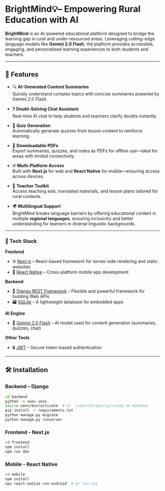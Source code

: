 # BrightMind💡– Empowering Rural Education with AI

**BrightMind** is an AI-powered educational platform designed to bridge the learning gap in rural and under-resourced areas. Leveraging cutting-edge language models like **Gemini 2.0 Flash**, the platform provides accessible, engaging, and personalized learning experiences to both students and teachers.

---

## 🚀 Features

- 🔍 **AI-Generated Content Summaries**  
  Quickly understand complex topics with concise summaries powered by Gemini 2.0 Flash.

- ❓ **Doubt-Solving Chat Assistant**  
  Real-time AI chat to help students and teachers clarify doubts instantly.

- 📝 **Quiz Generation**  
  Automatically generate quizzes from lesson content to reinforce learning.

- 📄 **Downloadable PDFs**  
  Export summaries, quizzes, and notes as PDFs for offline use—ideal for areas with limited connectivity.

- 🌐 **Multi-Platform Access**  
  Built with **Next.js** for web and **React Native** for mobile—ensuring access across devices.

- 🧠 **Teacher Toolkit**  
  Access teaching aids, translated materials, and lesson plans tailored for rural contexts.

- 🌍 **Multilingual Support**  
  BrightMind breaks language barriers by offering educational content in multiple **regional languages**, ensuring inclusivity and better understanding for learners in diverse linguistic backgrounds.

---

### 🧱 Tech Stack

**Frontend**  
- 🌐 [Next.js](https://nextjs.org/) – React-based framework for server-side rendering and static websites  
- 📱 [React Native](https://reactnative.dev/) – Cross-platform mobile app development  

**Backend**  
- 🐍 [Django REST Framework](https://www.django-rest-framework.org/) – Flexible and powerful framework for building Web APIs  
- 🗃️ [SQLite](https://sqlite.org/) – A lightweight database for embedded apps  

**AI Engine**  
- 🤖 [Gemini 2.0 Flash](https://google.com) – AI model used for content generation (summaries, quizzes, chat)  

**Other Tools**  
- 🔒 [JWT](https://jwt.io/) – Secure token-based authentication  


---

## 🛠️ Installation

### Backend – Django

```bash
cd backend
python -m venv venv
source venv/bin/activate  # or .\venv\Scripts\activate on Windows
pip install -r requirements.txt
python manage.py migrate
python manage.py runserver
```

### Frontend - Next.js

```bash
cd frontend
npm install
npm run dev
```

### Mobile - React Native

```bash
cd mobile
npm install
npx react-native run-android  # or run-ios
```
